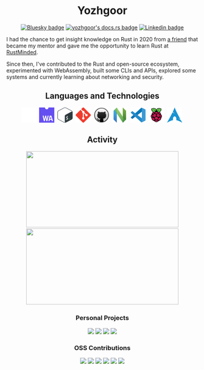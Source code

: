 <h1 align="center">Yozhgoor</h1>

<div id="badges" align="center">
  <a href="https://bsky.app/profile/yozhgoor.bsky.social"><img
    src="https://img.shields.io/badge/Bluesky-blue?style=for-the-badge&logo=bluesky&logoColor=white"
    alt="Bluesky badge"
  /></a>
  <a href="https://yozhgoor.github.io"><img
    src="https://shields.io/badge/docs.rs-blue?style=for-the-badge&logo=ReadtheDocs&logoColor=white"
    alt="yozhgoor's docs.rs badge"
  /></a>
  <a href="https://www.linkedin.com/in/yohan-boogaert-1a71a7230"><img
    src="https://img.shields.io/badge/LinkedIn-blue?style=for-the-badge&logo=linkedin&logoColor=white"
    alt="Linkedin badge"
  /></a>
</div>

I had the chance to get insight knowledge on Rust in 2020 from
[a friend](https://github.com/cecton) that became my mentor and gave me the
opportunity to learn Rust at [RustMinded](https://github.com/rustminded).

Since then, I've contributed to the Rust and open-source ecosystem, 
experimented with WebAssembly, built some CLIs and APIs, explored some
systems and currently learning about networking and security.

<h2 align="center">Languages and Technologies</h2>

<div id="icons" align="center">
  <a href="https://www.rust-lang.org/"><img
    src="img/rust.svg"
    title="Rust"
    alt="Rust Programming Language icon"
    width="40"
    height="40"
  /></a>&nbsp;
  <a href="https://webassembly.org/"><img
      src="img/web-assembly.svg"
      title="WebAssembly"
      alt="WebAssembly icon"
      width="40"
      height="40"
  /></a>&nbsp;
  <a href="https://www.gnu.org/software/bash/"><img
    src="img/bash.svg"
    title="Bash"
    alt="Bash icon"
    width="40"
    height="40"
  /></a>&nbsp;
  <a href="https://git-scm.com/"><img
    src="img/git.svg"
    title="Git"
    alt="Git icon"
    width="40"
    height="40"
  /></a>&nbsp;
  <a href="https://github.com/"><img
    src="img/github.svg"
    title="GitHub"
    alt="GitHub icon"
    width="40"
    height="40"
  /></a>&nbsp;
  <a href="https://neovim.io/"><img
    src="img/neovim.svg"
    title="Neovim"
    alt="Neovim icon"
    width="40"
    height="40"
  /></a>&nbsp;
  <a href="https://code.visualstudio.com/"><img
    src="img/vscode.svg"
    title="VS Code"
    alt="VS Code icon"
    width="40"
    height="40"
  /></a>&nbsp;
  <a href="https://www.raspberrypi.org/"><img
    src="img/raspberry-pi.svg"
    title="Raspberry Pi"
    alt="Raspberry Pi icon"
    width="40"
    height="40"
  /></a>&nbsp;
  <a href="https://archlinux.org/"><img
    src="img/arch-linux.svg"
    title="Arch Linux"
    alt="Arch Linux icon"
    width="40"
    height="40"
  /></a>&nbsp;
</div>

<h2 align="center">Activity</h2>

<div id="activity" align="center">
  <img
    width="400"
    height="200"
    src="https://github-readme-stats.vercel.app/api/top-langs/?username=yozhgoor&theme=codeSTACKr&title_color=57a5fd&hide=css,html"
  >
  <img
    width="400"
    height="200"
    src="https://github-readme-stats.vercel.app/api?username=yozhgoor&count_private=true&show_icons=true&include_all_commits=true&hide_rank=true&hide_title=true&hide=issues&theme=codeSTACKr&icon_color=6a727b"
  >
</div>

<h3 align="center">Personal Projects</h3>

<div id="perso" align="center">
  <a href="https://github.com/yozhgoor/cargo-temp"><img
    src="https://github-readme-stats.vercel.app/api/pin/?username=yozhgoor&repo=cargo-temp&theme=codeSTACKr&title_color=57a5fd&icon_color=6a727b"
  /></a>
  <a href="https://github.com/Yozhgoor/yewprint-playground"><img
    src="https://github-readme-stats.vercel.app/api/pin/?username=yozhgoor&repo=yewprint-playground&theme=codeSTACKr&title_color=57a5fd&icon_color=6a727b"
  /></a>
  <a href="https://github.com/yozhgoor/CreateProcessW"><img
    src="https://github-readme-stats.vercel.app/api/pin/?username=yozhgoor&repo=CreateProcessW&theme=codeSTACKr&title_color=57a5fd&icon_color=6a727b"
  /></a>
  <a href="https://github.com/yozhgoor/cargo-flow"><img
    src="https://github-readme-stats.vercel.app/api/pin/?username=yozhgoor&repo=cargo-flow&theme=codeSTACKr&title_color=67a5fd&icon_color=6a727b"
  /></a>
</div>

<h3 align="center">OSS Contributions</h3>

<div id="perso" align="center">
  <a href="https://github.com/rustminded/xtask-wasm"><img
    src="https://github-readme-stats.vercel.app/api/pin/?username=rustminded&repo=xtask-wasm&show_owner=true&theme=codeSTACKr&title_color=57a5fd&icon_color=6a727b"
  /></a>
  <a href="https://github.com/rustminded/xtask-watch"><img
    src="https://github-readme-stats.vercel.app/api/pin/?username=rustminded&repo=xtask-watch&show_owner=true&theme=codeSTACKr&title_color=57a5fd&icon_color=6a727b"
  /></a>
  <a href="https://github.com/yewprint/yewprint"><img
    src="https://github-readme-stats.vercel.app/api/pin/?username=yewprint&repo=yewprint&show_owner=true&theme=codeSTACKr&title_color=57a5fd&icon_color=6a727b"
  /></a>
  <a href="https://github.com/chronotope/chrono"><img
    src="https://github-readme-stats.vercel.app/api/pin/?username=chronotope&repo=chrono&show_owner=true&theme=codeSTACKr&title_color=57a5fd&icon_color=6a727b"
  /></a>
  <a href="https://github.com/cargo-generate/cargo-generate"><img
    src="https://github-readme-stats.vercel.app/api/pin/?username=cargo-generate&repo=cargo-generate&show_owner=true&theme=codeSTACKr&title_color=57a5fd&icon_color=6a727b"
  /></a>
  <a href="https://github.com/GuillaumeGomez/sysinfo"><img
    src="https://github-readme-stats.vercel.app/api/pin/?username=GuillaumeGomez&repo=sysinfo&show_owner=true&theme=codeSTACKr&title_color=57a5fd&icon_color=6a727b"
  /></a>
</div>

